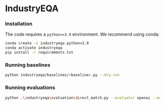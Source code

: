 # IndustryEQA

### Installation

The code requires a `python>=3.9` environment. We recommend using conda:

```bash
conda create -n industryeqa python=3.9
conda activate industryeqa
pip install -r requirements.txt
```

### Running baselines

```bash
python industryeqa/baselines/<baseline>.py --dry-run  
```

### Running evaluations

```bash
python .\industryeqa\evaluation\direct_match.py --evaluator openai --model gpt-4o-mini --generated-answers <json>
```

